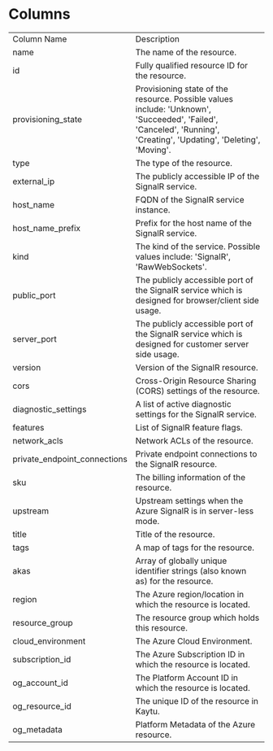 # Columns  

<table>
	<tr><td>Column Name</td><td>Description</td></tr>
	<tr><td>name</td><td>The name of the resource.</td></tr>
	<tr><td>id</td><td>Fully qualified resource ID for the resource.</td></tr>
	<tr><td>provisioning_state</td><td>Provisioning state of the resource. Possible values include: &#39;Unknown&#39;, &#39;Succeeded&#39;, &#39;Failed&#39;, &#39;Canceled&#39;, &#39;Running&#39;, &#39;Creating&#39;, &#39;Updating&#39;, &#39;Deleting&#39;, &#39;Moving&#39;.</td></tr>
	<tr><td>type</td><td>The type of the resource.</td></tr>
	<tr><td>external_ip</td><td>The publicly accessible IP of the SignalR service.</td></tr>
	<tr><td>host_name</td><td>FQDN of the SignalR service instance.</td></tr>
	<tr><td>host_name_prefix</td><td>Prefix for the host name of the SignalR service.</td></tr>
	<tr><td>kind</td><td>The kind of the service. Possible values include: &#39;SignalR&#39;, &#39;RawWebSockets&#39;.</td></tr>
	<tr><td>public_port</td><td>The publicly accessible port of the SignalR service which is designed for browser/client side usage.</td></tr>
	<tr><td>server_port</td><td>The publicly accessible port of the SignalR service which is designed for customer server side usage.</td></tr>
	<tr><td>version</td><td>Version of the SignalR resource.</td></tr>
	<tr><td>cors</td><td>Cross-Origin Resource Sharing (CORS) settings of the resource.</td></tr>
	<tr><td>diagnostic_settings</td><td>A list of active diagnostic settings for the SignalR service.</td></tr>
	<tr><td>features</td><td>List of SignalR feature flags.</td></tr>
	<tr><td>network_acls</td><td>Network ACLs of the resource.</td></tr>
	<tr><td>private_endpoint_connections</td><td>Private endpoint connections to the SignalR resource.</td></tr>
	<tr><td>sku</td><td>The billing information of the resource.</td></tr>
	<tr><td>upstream</td><td>Upstream settings when the Azure SignalR is in server-less mode.</td></tr>
	<tr><td>title</td><td>Title of the resource.</td></tr>
	<tr><td>tags</td><td>A map of tags for the resource.</td></tr>
	<tr><td>akas</td><td>Array of globally unique identifier strings (also known as) for the resource.</td></tr>
	<tr><td>region</td><td>The Azure region/location in which the resource is located.</td></tr>
	<tr><td>resource_group</td><td>The resource group which holds this resource.</td></tr>
	<tr><td>cloud_environment</td><td>The Azure Cloud Environment.</td></tr>
	<tr><td>subscription_id</td><td>The Azure Subscription ID in which the resource is located.</td></tr>
	<tr><td>og_account_id</td><td>The Platform Account ID in which the resource is located.</td></tr>
	<tr><td>og_resource_id</td><td>The unique ID of the resource in Kaytu.</td></tr>
	<tr><td>og_metadata</td><td>Platform Metadata of the Azure resource.</td></tr>
</table>